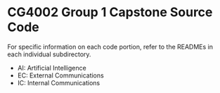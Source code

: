 # CG4002 Group 1 Capstone Source Code

For specific information on each code portion, refer to the READMEs in each individual subdirectory.

- AI: Artificial Intelligence
- EC: External Communications
- IC: Internal Communications
